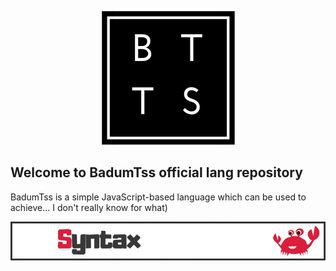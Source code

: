 <p align="center">
  <img src="https://raw.githubusercontent.com/Chank1e/badum-tss/master/img/logo.png"/>
</p>

## Welcome to BadumTss official lang repository


BadumTss is a simple JavaScript-based language which can be used to achieve... I don't really know for what)
<p align="center">
  <img src="https://raw.githubusercontent.com/Chank1e/badum-tss/master/img/banners/syntax.jpg"/>
</p>


